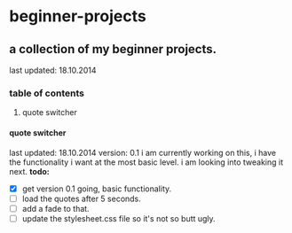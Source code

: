 # beginner-projects

## a collection of my beginner projects.
last updated: 18.10.2014

### table of contents
1. quote switcher


#### quote switcher
last updated: 18.10.2014
version: 0.1
i am currently working on this, i have the functionality i want at the most basic level. i am looking into tweaking it next.
<strong>todo:</strong>
- [X] get version 0.1 going, basic functionality.
- [ ] load the quotes after 5 seconds.
- [ ] add a fade to that.
- [ ] update the stylesheet.css file so it's not so butt ugly.
